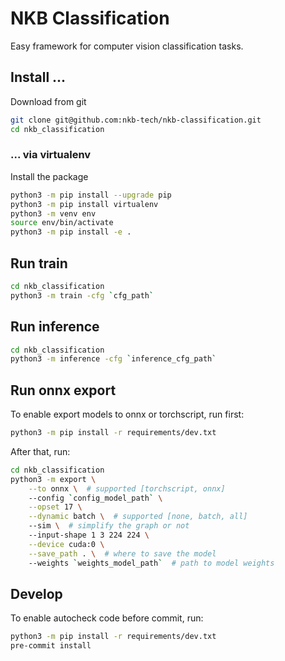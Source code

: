 # NKB Classification

Easy framework for computer vision classification tasks.

## Install ...

Download from git
```bash
git clone git@github.com:nkb-tech/nkb-classification.git
cd nkb_classification
```

### ... via virtualenv

Install the package
```bash
python3 -m pip install --upgrade pip
python3 -m pip install virtualenv
python3 -m venv env
source env/bin/activate
python3 -m pip install -e .
```

## Run train

```bash
cd nkb_classification
python3 -m train -cfg `cfg_path`
```

## Run inference

```bash
cd nkb_classification
python3 -m inference -cfg `inference_cfg_path`
```

## Run onnx export

To enable export models to onnx or torchscript, run first:
```bash
python3 -m pip install -r requirements/dev.txt
```

After that, run:
```bash
cd nkb_classification
python3 -m export \
    --to onnx \  # supported [torchscript, onnx]
    --config `config_model_path` \
    --opset 17 \
    --dynamic batch \  # supported [none, batch, all]
    --sim \  # simplify the graph or not
    --input-shape 1 3 224 224 \
    --device cuda:0 \
    --save_path . \  # where to save the model
    --weights `weights_model_path`  # path to model weights
```

## Develop
To enable autocheck code before commit, run:
```bash
python3 -m pip install -r requirements/dev.txt
pre-commit install
```
